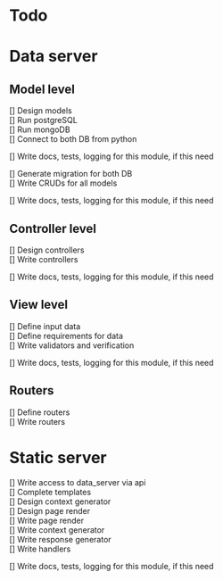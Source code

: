 # Todo

# Data server

## Model level
[] Design models  
[] Run postgreSQL  
[] Run mongoDB  
[] Connect to both DB from python

[] Write docs, tests, logging for this module, if this need

[] Generate migration for both DB  
[] Write CRUDs for all models

[] Write docs, tests, logging for this module, if this need

## Controller level
[] Design controllers  
[] Write controllers

[] Write docs, tests, logging for this module, if this need

## View level
[] Define input data  
[] Define requirements for data  
[] Write validators and verification

[] Write docs, tests, logging for this module, if this need

## Routers
[] Define routers  
[] Write routers


# Static server
[] Write access to data_server via api  
[] Complete templates  
[] Design context generator  
[] Design page render  
[] Write page render  
[] Write context generator  
[] Write response generator  
[] Write handlers

[] Write docs, tests, logging for this module, if this need
